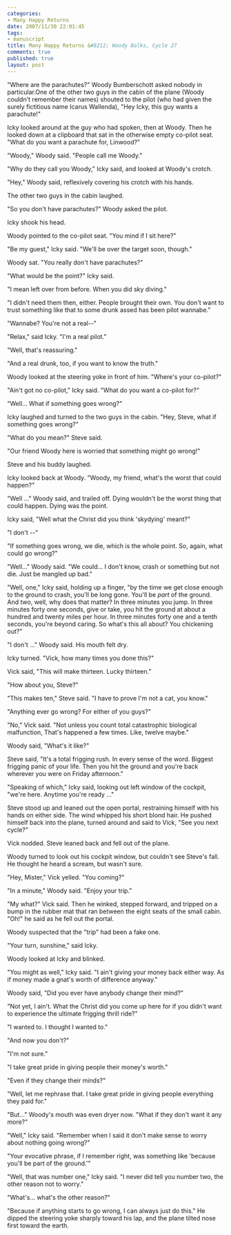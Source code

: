 ```yaml
--- 
categories: 
- Many Happy Returns
date: 2007/11/30 22:01:45
tags: 
- manuscript
title: Many Happy Returns &#8212; Woody Balks, Cycle 27
comments: true
published: true
layout: post
---
```


"Where are the parachutes?" Woody Bumberschott asked nobody in particular.One of the other two guys in the cabin of the plane (Woody couldn't remember their names) shouted to the pilot (who had given the surely fictitious name Icarus Wallenda), "Hey Icky, this guy wants a parachute!"

Icky looked around at the guy who had spoken, then at Woody.  Then he looked down at a clipboard that sat in the otherwise empty co-pilot seat.  "What do you want a parachute for, Linwood?"

"Woody," Woody said.  "People call me Woody."

"Why do they call you Woody," Icky said, and looked at Woody's crotch.

"Hey," Woody said, reflexively covering his crotch with his hands.

The other two guys in the cabin laughed.

"So you don't have parachutes?" Woody asked the pilot.

Icky shook his head.

Woody pointed to the co-pilot seat.  "You mind if I sit here?"

"Be my guest," Icky said.  "We'll be over the target soon, though."

Woody sat.  "You really don't have parachutes?"

"What would be the point?" Icky said.

"I mean left over from before.  When you did sky diving."

"I didn't need them then, either.  People brought their own.  You don't want to trust something like that to some drunk assed has been pilot wannabe."

"Wannabe?  You're not a real--"

"Relax," said Icky.  "I'm a real pilot."

"Well, that's reassuring."

"And a real drunk, too, if you want to know the truth."

Woody looked at the steering yoke in front of him.  "Where's your co-pilot?"

"Ain't got no co-pilot," Icky said.  "What do you want a co-pilot for?"

"Well...  What if something goes wrong?"

Icky laughed and turned to the two guys in the cabin.  "Hey, Steve, what if something goes wrong?"

"What do you mean?" Steve said.

"Our friend Woody here is worried that something might go wrong!"

Steve and his buddy laughed.

Icky looked back at Woody.  "Woody, my friend, what's the worst that could happen?"

"Well ..." Woody said, and trailed off.  Dying wouldn't be the worst thing that could happen.  Dying was the point.

Icky said, "Well what the Christ did you think 'skydying' meant?"

"I don't --"

"If something goes wrong, we die, which is the whole point.  So, again, what could go wrong?"

"Well..." Woody said.  "We could... I don't know, crash or something but not die.  Just be mangled up bad."

"Well, one," Icky said, holding up a finger, "by the time we get close enough to the ground to crash, you'll be long gone.  You'll be <em>part</em> of the ground.  And two, well, why does that matter?  In three minutes you jump.  In three minutes forty one seconds, give or take, you hit the ground at about a hundred and twenty miles per hour.  In three minutes forty one and a tenth seconds, you're beyond caring.  So what's this all about?  You chickening out?"

"I don't ..." Woody said.  His mouth felt dry.

Icky turned.  "Vick, how many times you done this?"

Vick said, "This will make thirteen.  Lucky thirteen."

"How about you, Steve?"

"This makes ten," Steve said.  "I have to prove I'm not a cat, you know."

"Anything ever go wrong?  For either of you guys?"

"No," Vick said.  "Not unless you count total catastrophic biological malfunction,  That's happened a few times.  Like, twelve maybe."

Woody said, "What's it like?"

Steve said, "It's a total frigging rush.  In every sense of the word.  Biggest frigging panic of your life.  Then you hit the ground and you're back wherever you were on Friday afternoon."

"Speaking of which," Icky said, looking out left window of the cockpit, "we're here.  Anytime you're ready ..."

Steve stood up and leaned out the open portal, restraining himself with his hands on either side.  The wind whipped his short blond hair.  He pushed himself back into the plane, turned around and said to Vick, "See you next cycle?"

Vick nodded.  Steve leaned back and fell out of the plane.

Woody turned to look out his cockpit window, but couldn't see Steve's fall.  He thought he heard a scream, but wasn't sure.

"Hey, Mister," Vick yelled.  "You coming?"

"In a minute," Woody said.  "Enjoy your trip."

"My what?" Vick said.  Then he winked, stepped forward, and tripped on a bump in the rubber mat that ran between the eight seats of the small  cabin.  "Oh!" he said as he fell out the portal.

Woody suspected that the "trip" had been a fake one.

"Your turn, sunshine," said Icky.

Woody looked at Icky and blinked.

"You might as well," Icky said.  "I ain't giving your money back either way.  As if money made a gnat's worth of difference anyway."

Woody said, "Did you ever have anybody change their mind?"

"Not yet, I ain't.  What the Christ did you come up here for if you didn't want to experience the ultimate frigging thrill ride?"

"I wanted to.  I thought I wanted to."

"And now you don't?"

"I'm not sure."

"I take great pride in giving people their money's worth."

"Even if they change their minds?"

"Well, let me rephrase that.  I take great pride in giving people everything they paid for."

"But..." Woody's mouth was even dryer now.  "What if they don't want it any more?"

"Well," Icky said.  "Remember when I said it don't make sense to worry about nothing going wrong?"

"Your evocative phrase, if I remember right, was something like 'because you'll be part of the ground.'"

"Well, that was number one," Icky said.  "I never did tell you number two, the other reason not to worry."

"What's... what's the other reason?"

"Because if anything starts to go wrong, I can always just do this."  He dipped the steering yoke sharply toward his lap, and the plane tilted nose first toward the earth.
